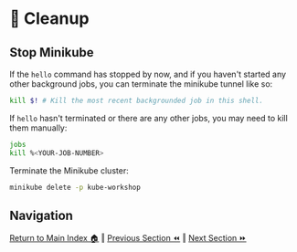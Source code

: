 # 🧹️ Cleanup

## Stop Minikube

If the `hello` command has stopped by now, and if you haven't started any other background jobs, you can terminate the minikube tunnel like so:
```bash
kill $! # Kill the most recent backgrounded job in this shell.
```

If `hello` hasn't terminated or there are any other jobs, you may need to kill them manually:
```bash
jobs
kill %<YOUR-JOB-NUMBER>
```

Terminate the Minikube cluster:
```bash
minikube delete -p kube-workshop
```

## Navigation

[Return to Main Index 🏠](../readme.md) ‖
[Previous Section ⏪](../07-improvements/readme.md) ‖ [Next Section ⏩](../09-extra-advanced/readme.md)
